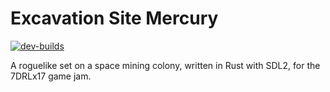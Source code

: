 # Excavation Site Mercury

[![dev-builds](https://github.com/neonmoe/excavation-site-mercury/actions/workflows/dev-builds.yml/badge.svg)](https://github.com/neonmoe/excavation-site-mercury/actions/workflows/dev-builds.yml)

A roguelike set on a space mining colony, written in Rust with SDL2,
for the 7DRLx17 game jam.
